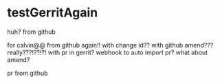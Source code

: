 # testGerritAgain
huh?
from github

for calvin@@
from github again!!
with change id??
with github amend???
really???!??!?!
with pr in gerrit?
webhook to auto import pr?
what about amend?

pr from github

